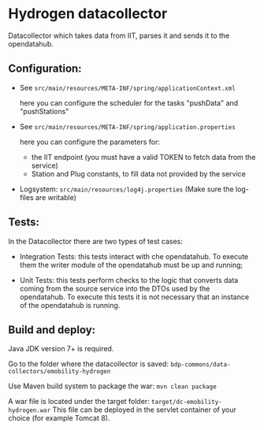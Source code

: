 Hydrogen datacollector
=========================

Datacollector which takes data from IIT, parses it and sends it to the opendatahub.

## Configuration:
  - See `src/main/resources/META-INF/spring/applicationContext.xml`

    here you can configure the scheduler for the tasks "pushData" and "pushStations"

  - See `src/main/resources/META-INF/spring/application.properties`

    here you can configure the parameters for:
    - the IIT endpoint (you must have a valid TOKEN to fetch data from the service)
    - Station and Plug constants, to fill data not provided by the service
    

  - Logsystem: `src/main/resources/log4j.properties` (Make sure the log-files are writable)

## Tests:

In the Datacollector there are two types of test cases:

 - Integration Tests: this tests interact with che opendatahub. To execute them the writer module of the opendatahub must be up and running;


 - Unit Tests: this tests perform checks to the logic that converts data coming from the source service into the DTOs used by the opendatahub. To execute this tests it is not necessary that an instance of the opendatahub is running.


## Build and deploy:

Java JDK version 7+ is required.

Go to the folder where the datacollector is saved: `bdp-commons/data-collectors/emobility-hydrogen`

Use Maven build system to package the war: `mvn clean package`

A war file is located under the target folder: `target/dc-emobility-hydrogen.war`
This file can be deployed in the servlet container of your choice (for example Tomcat 8).

